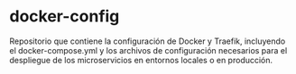 # docker-config
Repositorio que contiene la configuración de Docker y Traefik, incluyendo el docker-compose.yml y los archivos de configuración necesarios para el despliegue de los microservicios en entornos locales o en producción.
